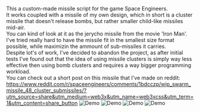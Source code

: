 This a custom-made missile script for the game Space Engineers. <br />
It works coupled with a missile of my own design, which in short is a cluster missile that doesn't release bombs, but rather smaller child-like missiles mid-air. <br />
You can kind of look at it as the jerycho missile from the movie 'Iron Man'. I've tried really hard to have the missile fit in the smallest size format possible, while maximizin the ammount of sub-missiles it carries. <br />
Despite lot's of work, I've decided to abandon the project, as after initial tests I've found out that the idea of using missile clusters is simply way less effective then using bomb clusters and requires a way bigger programming workload. <br />
You can check out a short post on this missile that I've made on reddit: <br />
https://www.reddit.com/r/spaceengineers/comments/1bdcczp/wip_swarm_missile_48_cluster_submissiles/?utm_source=share&utm_medium=web3x&utm_name=web3xcss&utm_term=1&utm_content=share_button
![Demo](swarm1.gif)
![Demo](swarm2.gif)
![Demo](swarm3.gif)
![Demo](swarm4.gif)
